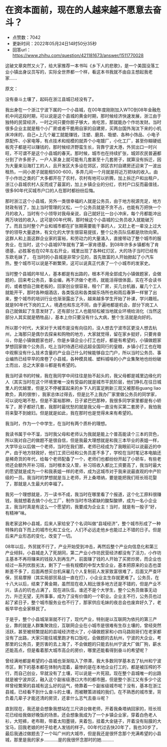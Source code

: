 # 在资本面前，现在的人越来越不愿意去奋斗？
- 点赞数：7042
- 更新时间：2022年05月24日14时50分35秒
- 回答url：https://www.zhihu.com/question/421181673/answer/1511770028
<body>
 <p data-pid="Mb2I1ksT">这破文章突然又火了，给大家推荐一本书叫《乡下人的悲歌》，是一个美国没落工业小镇出身议员写的，实际全世界都一个样，看这本书我就不由自主想起我老家……</p>
 <p data-pid="PR5kBu8M">原文：</p>
 <p data-pid="MfGWLvkg">没有奋斗土壤了，起码在浙江县城已经没有了。</p>
 <p data-pid="0kUEgt-m">我出身在一个浙江宁波下属的一个小县城，在00年度刚刚加入WTO到08年金融危机中间这段时期，可以说是这个县城的黄金时期，那时候经济快速发展，浙江由于独特的民营经济，一时之间只要你胆子够大，肯吃苦，那就能办个作坊发财。当时很多企业主就是租个小厂房或者干脆用自家的自建房，买两台国外淘汰下来的小机床冲床的，自己+上几个雇工就能赚钱，注塑、磨具、吸塑、各种小饰品、小电子原配件、小家电等，有点技术和规模的就弄个小电镀厂，小化工厂，甚至你糊硬纸板壳子都是可以赚钱的，那时候经济野蛮生长，背靠宁波大港，外贸出口一时兴旺，不可谓不是这个小县城的春天。那时候，城市也在持续扩张，城郊农民普遍都分到了许多房子，一户人家身上就可能有几套甚至十几套房子，就算没有拆迁，因为大量来沿海打工的人，且开发区大多设在郊区，郊区农村自建房还迎来了一波出租热，一间小房子就能租500-600，多弄几间一个月就是将近万把块的收入。由于小作坊之类的厂大多都开在了农村，农村有地可以折腾，加上拆迁户和出租户，浙江小县城农村人反而成了最富的，加上乡镇企业的分红，农村户口反而最值钱，很多90年代买城市户口的人在那时都纷纷后悔。</p>
 <p data-pid="G6n6FTNT">那时浙江这个小县城，另外一类很幸福的人就是公务员，由于地方税源充足，地方财政有钱了，加上当时管理的又松，一个公务员就是不贪不占，也能有万把快一个月的收入，当时有个小领导对我母亲说，自己就好比一台小冲床，每个月都能冲出两万块钱的收入，这可是00年代啊，那时候这个小县城的公务员收入就能破万了。而且当时整个产业和城市都在扩张期需要能干事的人，又赶上老一辈没上过大学的领导大量退休，有文化的大学生很容易提拔，整个公务员队伍都是欣欣向荣。这群人和上面这群企业家的富裕，和劳动力的大量涌入，直接带动了整个城市的服务业，在当时，这个小县城97年就有了第一家肯德基，到08年许多乡镇都有了肯德基，必胜客也在02年左右开业，城里出现了各种红灯区，大的场子当时已经有东欧毛妹了， 在当时的小县城是非常少见的，首先致富的人开始掀起了小汽车热，整个城市可以说是不断繁荣，这可以说真正代表了一个小城市的发家史。</p>
 <p data-pid="nHie3xK7">当时整个县城的年轻人，基本都是有出路的，根本不用全部成为小镇做题家，会做题的，回来考公务员，事业编，再不济做个老师，就能活得很体面，实在不会读书的，或者想自己做老板的，回家创业很容易，租个厂房，买几台机器，雇几个工人就能开干，那时各种烟酒店，各类饭店和各类娱乐场所也和雨后春笋一样冒了出来，整个城市的培训行业也渐渐露出了头，越来越多学生开始了补课，学兴趣班。就是90年代下岗的工人，境遇也和东北不同，由于遍地都是机会，部分下岗工人自己就做起了生意发财了，还有部分工人也能轻松被当地就业环境给消化（当然这部分人其实就是牺牲品），基本上你只要没有什么大病，整个生活就是向好的。</p>
 <p data-pid="3S-lF_gI">所以那个时代，大家对于大城市是没有向往的，没人想去宁波市区更没人想去杭州，上海那只是偶尔去探亲和购物的地方，大家就觉得，留在家乡挺好，只要肯奋斗，你是小镇做题家也好，你是乡镇企业小打工也好，都是有希望的，小镇做题家梦想回家做个公务员，吃上当时待遇已经远超全国同行的皇粮，乡镇小打工也在暗中观察没有什么技术含量的产业自己什么时候能够自立门户，所以当时公务员、事业编热已经早早的席卷了小县城，各种模具城、塑料城啥的小产业集聚地也纷纷破土而出，总之大家奋斗都是有希望的。</p>
 <p data-pid="q-ccAzZB">我当时读书的时候，我在我同学中间往往是抬不起头的，我父母都是城里边缘化的人（其实当时在这个环境里唯一没有受益的就是城市平民阶层，他们挣扎在往日城里人的优越里，但是又不停被富起来的乡下人的富足刷新三观又被那些guang liao 欺负，真的很惨），我家总体过得去，但是比不上我办厂家里做公务员的同学家，可以说吃喝不愁，但是不富裕那种，日子紧巴巴那种，我很多同学家里都是有小轿车了，房子都好几套，我那时最忧愁的就是我父母一直没有买第二套房子，我怕我将来娶不到媳妇。但是就是如此，我在那时也是觉得未来有希望的。</p>
 <p data-pid="xmTu71lR">我当时，作为一个中学生，在当时有两个质朴的理想。</p>
 <p data-pid="wii5ghEL">我读书属于中不溜，当时我父母和老师认为我就是能上个普高能读个三本的货色，所以我对自己的做题不是很自信，但是我最大理想就是和我三本毕业的表姐一样，大学毕业以后做一个老师，当时在我们那，老师已经成为了我眼前可以说最近的中产，由于地方财政好，他们工资已经和公务员差不多了，学校在当时笔记本电脑还是稀奇货的年代，给每个老师配备了一个，老师们也都纷纷开起了小轿车，有些老师还会额外开补习班，当时根本没人管，补习班收入都比工资要高了，我当时最大的愿望就是成为一个和我表姐一样的老师，成为这城市对于我来说最直观的中产阶级的一员。我当时的梦想就是当上老师，开上桑塔纳，要是能把我们班长班花娶了，那就是人生最大的幸福了。</p>
 <p data-pid="kvtze6YJ">我另一个理想就是，万一读书不成，我当时在哪里看了个报道，这个化工原料很赚钱，我就想着去搞个小化工厂，制作当时市场紧缺的酸梨酸钾，成为一名小企业主，我当时真是有这么一个愿望的，我要成为企业主！当时，就是有一股子“好，有精神”味。</p>
 <p data-pid="ke1Iibv2">我老家这种小县城，后来人家给安了个名词叫做“县域经济”，整个城市形成了一种特殊的自下而上的城市化和工业化，人们不必远走他乡也能过上不错的日子。但是后来产业形态的变化，改变了一切。</p>
 <p data-pid="5DfKa1ax">08年以后，外贸就不行了，产业开始受到冲击，再然后整个产业向信息化和第三产业倾斜，小县城走入了死胡同，第二产业小作坊民营经济都没有了活力，小作坊主基本不再将赚来的钱投入到再生产，前面赚了钱的人开始了买房炒房，而企业也经过一系列优胜劣汰，剩下了一些有规模的中型大型企业，基本把原来的业态也垄断差不多了，后面再想买台机床雇几个人复制前人发家致富很难了，后面又严查环保，贸易摩擦（其实局部贸易战一直在打），小企业主生存就更难了。公务员，在十八大以后，结束了黄金期，虽然现在收入相比很多地方还是不错的，但是产业不兴，该占的坑也占满了，现在进队伍，谁还不是个大学生，整个公务员做事无动力，升迁无望，无所事事，成为了没有价值的一个职业。企业主不行，公务员也过起了紧日子，整个城市服务业也不行了，那家供应毛妹的夜总会也废弃好久了，老板早早也全家移民了。</p>
 <p data-pid="t7--uTH-">于是乎，整个小县城渐渐就不行了，现代产业，特别是以互联网为依托的第三产业，靠的就是人群集聚效应，互联网企业在小城市是很难有生存土壤的，曾经突然活跃，甚至被频繁提起的县域经济熄火了，小镇做题家和小四马路刚哥们在老家都没有了出路，大家只能往城里跑才有口饭吃，会做题的去杭州，宁波的大企业，考那里的公务员，更厉害的去上海了，不会做题的只能去杭州宁波大厂做厂狗，薪水还能高点，但是看着那大城市高企的房价，哪里还能看得到奋斗的希望呢？</p>
 <p data-pid="LxrvqLaQ">曾经满地都是希望的小县城也渐渐陷入了停滞，我大多数同学基本去了杭州和宁波市区，剩下的基本都在体制内混着，最惨的是在本地企业打工的，都是被压榨的不行，而自己创业，早就没有了土壤，可以说是一片死寂。现在整个县城唯一的出路就是被宁波并区，融入这个副省级港口大市的都市圈，但是整个浙江又有多少个这样曾经繁荣的县城有这么好的运气，倚靠着一个副省级城市呢？没有，基本在浙江县城，已经看不到什么奋斗的土壤，而被鞭策进城的我们，在不熟悉的城市里，背负着几辈子才能还清的房贷，还拿什么志气去奋斗呢？</p>
 <p data-pid="p1zkTpX_">直到现在，我还是会想象我想站在三尺讲台做老师，开着我桑塔纳回家的，班长班花已经给我做好晚饭的场景。还会想象我成为了一个乡镇企业家，穿着白色老人衫，大短裤，老布鞋，带着太阳墨镜，夹着包，挂着大金链子，开着没有贴膜的大宝马，回我老娘的村子给老人发钱的样子。00年代过去快20年了，我也30岁了，最后我通过做题去了一个叫广州的大城市，但是我还是很怀念那个充满希望的小县城，那里是我的家乡...........是的我很怀念那时的她..........</p>
</body>